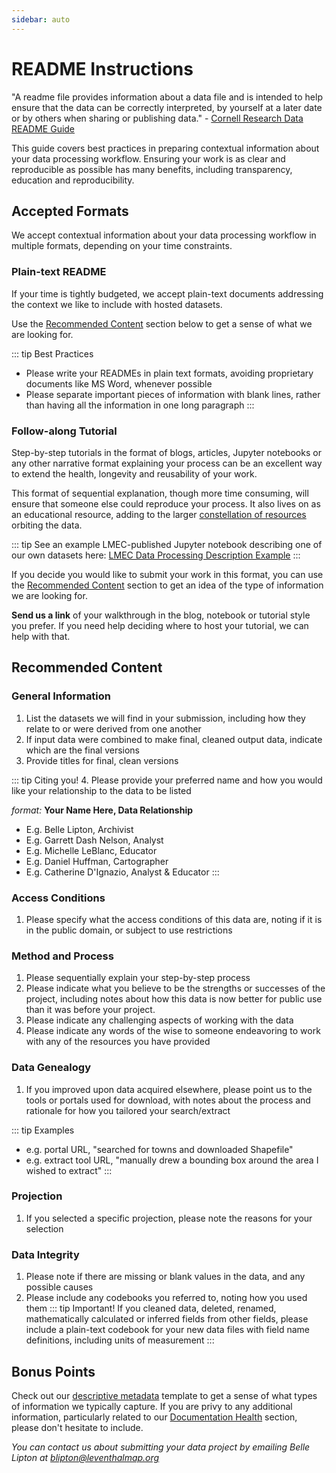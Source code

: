 ```yaml
---
sidebar: auto
---
```


# README Instructions

"A readme file provides information about a data file and is intended to help ensure that the data can be correctly interpreted, by yourself at a later date or by others when sharing or publishing data." - [Cornell Research Data README Guide]("https://data.research.cornell.edu/content/readme")

This guide covers best practices in preparing contextual information about your data processing workflow. Ensuring your work is as clear and reproducible as possible has many benefits, including transparency, education and reproducibility.


## Accepted Formats 

We accept contextual information about your data processing workflow in multiple formats, depending on your time constraints.

### Plain-text README
 If your time is tightly budgeted, we accept plain-text documents addressing the context we like to include with hosted datasets. 
 
 Use the [Recommended Content](./readme-instructions.html#recommended-content) section below to get a sense of what we are looking for.

::: tip Best Practices
 
  - Please write your READMEs in plain text formats, avoiding proprietary documents like MS Word, whenever possible
  - Please separate important pieces of information with blank lines, rather than having all the information in one long paragraph
:::

### Follow-along Tutorial

Step-by-step tutorials in the format of blogs, articles, Jupyter notebooks or any other narrative format explaining your process can be an excellent way to extend the health, longevity and reusability of your work.

This format of sequential explanation, though more time consuming, will ensure that someone else could reproduce your process. It also lives on as an educational resource, adding to the larger [constellation of resources](../documentation/schema/relatedResources.html) orbiting the data. 

::: tip
See an example LMEC-published Jupyter notebook describing one of our own datasets here: [LMEC Data Processing Description Example](https://github.com/nblmc/massachusetts-municipal-boundaries)
:::

If you decide you would like to submit your work in this format, you can use the [Recommended Content](./readme-instructions.html#recommended-content) section to get an idea of the type of information we are looking for. 

**Send us a link** of your walkthrough in the blog, notebook or tutorial style you prefer. If you need help deciding where to host your tutorial, we can help with that.

## Recommended Content

### General Information

1. List the datasets we will find in your submission, including how they relate to or were derived from one another
2. If input data were combined to make final, cleaned output data, indicate which are the final versions
3. Provide titles for final, clean versions

::: tip Citing you!
4. Please provide your preferred name and how you would like your relationship to the data to be listed

 *format:* **Your Name Here, Data Relationship**
  - E.g. Belle Lipton, Archivist
  - E.g. Garrett Dash Nelson, Analyst
  - E.g. Michelle LeBlanc, Educator
  - E.g. Daniel Huffman, Cartographer
  - E.g. Catherine D'Ignazio, Analyst & Educator
::: 

### Access Conditions

1. Please specify what the access conditions of this data are, noting if it is in the public domain, or subject to use restrictions

### Method and Process

1. Please sequentially explain your step-by-step process
2.  Please indicate what you believe to be the strengths or successes of the project, including notes about how this data is now better for public use than it was before your project.
3. Please indicate any challenging aspects of working with the data
4. Please indicate any words of the wise to someone endeavoring to work with any of the resources you have provided

### Data Genealogy

1. If you improved upon data acquired elsewhere, please point us to the tools or portals used for download, with notes about the process and rationale for how you tailored your search/extract

::: tip Examples
  - e.g. portal URL, "searched for towns and downloaded Shapefile"
  - e.g. extract tool URL, "manually drew a bounding box around the area I wished to extract"
:::

### Projection

1. If you selected a specific projection, please note the reasons for your selection


### Data Integrity

1. Please note if there are missing or blank values in the data, and any possible causes
2. Please include any codebooks you referred to, noting how you used them
::: tip Important!
If you cleaned data, deleted, renamed, mathematically calculated or inferred fields from other fields, please include a plain-text codebook for your new data files with field name definitions, including units of measurement 
:::

## Bonus Points

Check out our [descriptive metadata](../documentation/schema) template to get a sense of what types of information we typically capture. If you are privy to any additional information, particularly related to our [Documentation Health](../documentation/schema/documentationHealth.html) section, please don't hesitate to include.

*You can contact us about submitting your data project by emailing Belle Lipton at blipton@leventhalmap.org*



